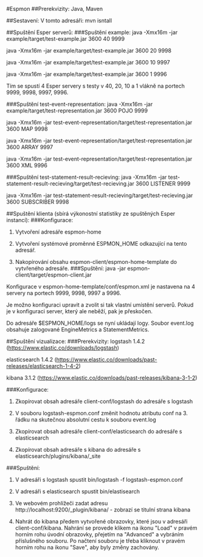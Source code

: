 #Espmon
##Prerekvizity:
Java, Maven

##Sestavení:
V tomto adresáři:
mvn isntall

##Spuštění Esper serverů:
###Spuštění example:
java -Xmx16m -jar example/target/test-example.jar 3600 40 9999

java -Xmx16m -jar example/target/test-example.jar 3600 20 9998

java -Xmx16m -jar example/target/test-example.jar 3600 10 9997

java -Xmx16m -jar example/target/test-example.jar 3600 1 9996

Tím se spustí 4 Esper servery s testy v 40, 20, 10 a 1 vlákně na portech 9999, 9998, 9997, 9996.

###Spuštění test-event-representation:
java -Xmx16m -jar example/target/test-representation.jar 3600 POJO 9999

java -Xmx16m -jar test-event-representation/target/test-representation.jar 3600 MAP 9998

java -Xmx16m -jar test-event-representation/target/test-representation.jar 3600 ARRAY 9997

java -Xmx16m -jar test-event-representation/target/test-representation.jar 3600 XML 9996

###Spuštění test-statement-result-recieving:
java -Xmx16m -jar test-statement-result-recieving/target/test-recieving.jar 3600 LISTENER 9999

java -Xmx16m -jar test-statement-result-recieving/target/test-recieving.jar 3600 SUBSCRIBER 9998

##Spuštění klienta (sbírá výkonostní statistiky ze spuštěných Esper instancí):
###Konfigurace:
1) Vytvoření adresáře espmon-home

2) Vytvoření systémové proměnné ESPMON_HOME odkazující na tento adresář.

3) Nakopírování obsahu espmon-client/espmon-home-template do vytvřeného adresáře.
###Spuštění:
java -jar espmon-client/target/espmon-client.jar

Konfigurace v espmon-home-template/conf/espmon.xml je nastavena na 4 servery na portech 9999, 9998, 9997 a 9996.

Je možno konfiguraci upravit a zvolit si tak vlastní umístění serverů. Pokud je v konfiguraci server, který ale neběží,
pak je přeskočen.

Do adresáře $ESPMON_HOME/logs se nyní ukládají logy. Soubor event.log obsahuje zalogované EngineMetrics a StatementMetrics.


##Spuštění vizualizace:
###Prerekvizity:
logstash 1.4.2 (https://www.elastic.co/downloads/logstash)

elasticsearch 1.4.2 (https://www.elastic.co/downloads/past-releases/elasticsearch-1-4-2)

kibana 3.1.2 (https://www.elastic.co/downloads/past-releases/kibana-3-1-2)

###Konfigurace:
1) Zkopírovat obsah adresáře client-conf/logstash do adresáře s logstash

2) V souboru logstash-espmon.conf změnit hodnotu atributu conf na 3. řádku na skutečnou absolutní cestu k souboru event.log

3) Zkopírovat obsah adresáře client-conf/elasticsearch do adresáře s elasticsearch

4) Zkopírovat obsah adresáře s kibana do adresáře s elasticsearch/plugins/kibana/_site

###Spuštění:
1) V adresáři s logstash spustit bin/logstash -f logstash-espmon.conf

2) V adresáři s elasticsearch spustit bin/elastisearch

3) Ve webovém prohlížeči zadat adresu http://localhost:9200/_plugin/kibana/ - zobrazí se titulní strana kibana

4) Nahrát do kibana předem vytvořené obrazovky, které jsou v adresáři client-conf/kibana.
Nahrání se provede klikem na ikonu "Load" v pravém horním rohu úvodní obrazovky, přejetím na "Advanced"
a vybráním příslušného souboru. Po načtení souboru je třeba kliknout v pravém horním rohu na ikonu
"Save", aby byly změny zachovány.


